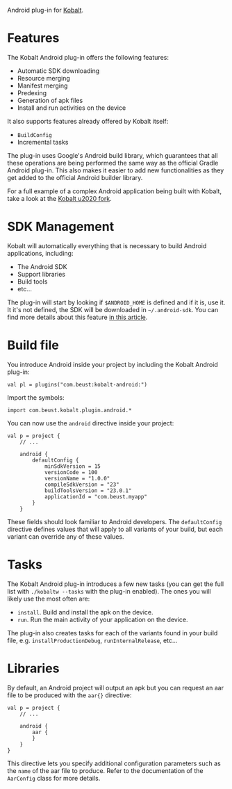 Android plug-in for [Kobalt](http://beust.com/kobalt).

# Features

The Kobalt Android plug-in offers the following features:

- Automatic SDK downloading
- Resource merging
- Manifest merging
- Predexing
- Generation of apk files
- Install and run activities on the device

It also supports features already offered by Kobalt itself:

- `BuildConfig`
- Incremental tasks

The plug-in uses Google's Android build library, which guarantees that all these operations are being performed the same way as the official Gradle Android plug-in. This also makes it easier to add new functionalities as they get added to the official Android builder library.

For a full example of a complex Android application being built with Kobalt, take a look at the [Kobalt u2020 fork](https://github.com/cbeust/u2020/blob/build-with-kobalt/kobalt/src/Build.kt).

# SDK Management

Kobalt will automatically everything that is necessary to build Android applications, including:

- The Android SDK
- Support libraries
- Build tools
- etc...

The plug-in will start by looking if `$ANDROID_HOME` is defined and if it is, use it. It it's not defined, the SDK will
be downloaded in `~/.android-sdk`. You can find more details about this feature [in this article](http://beust.com/weblog/2016/04/09/the-kobalt-diaries-automatic-android-sdk-management/).

# Build file

You introduce Android inside your project by including the Kobalt Android plug-in:

```
val pl = plugins("com.beust:kobalt-android:")
```

Import the symbols:

```
import com.beust.kobalt.plugin.android.*
```

You can now use the `android` directive inside your project:

```
val p = project {
    // ...

    android {
        defaultConfig {
            minSdkVersion = 15
            versionCode = 100
            versionName = "1.0.0"
            compileSdkVersion = "23"
            buildToolsVersion = "23.0.1"
            applicationId = "com.beust.myapp"
        }
    }
```

These fields should look familiar to Android developers. The `defaultConfig` directive defines values that will apply to all variants of your build, but each variant can override any of these values.

# Tasks

The Kobalt Android plug-in introduces a few new tasks (you can get the full list with `./kobaltw --tasks` with the plug-in enabled). The ones you will likely use the most often are:

- `install`. Build and install the apk on the device.
- `run`. Run the main activity of your application on the device.

The plug-in also creates tasks for each of the variants found in your build file, e.g. `installProductionDebug`, `runInternalRelease`, etc...

# Libraries

By default, an Android project will output an apk but you can request an aar file to be produced with the `aar{}`
directive:

```
val p = project {
    // ...

    android {
        aar {
        }
    }
}
```

This directive lets you specify additional configuration parameters such as the `name` of the aar file to produce. Refer to the documentation of the `AarConfig` class for more details.
